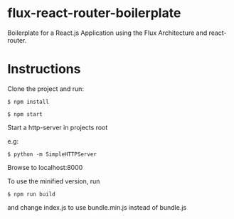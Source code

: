 flux-react-router-boilerplate
=============================

Boilerplate for a React.js Application using the Flux Architecture and react-router.

Instructions
=============================

Clone the project and run:

`$ npm install`

`$ npm start`

Start a http-server in projects root

e.g:

`$ python -m SimpleHTTPServer`

Browse to localhost:8000

To use the minified version, run

`$ npm run build`

and change index.js to use bundle.min.js instead of bundle.js